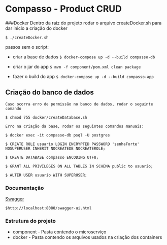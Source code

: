 # Compasso - Product CRUD

###Docker
Dentro da raiz do projeto rodar o arquivo createDocker.sh para dar inicio a criação do docker

`$ ./createDocker.sh`

passos sem o script:

- criar a base de dados
`$ docker-compose up -d --build compasso-db`

- criar o jar do app
`$ mvn -f component/pom.xml clean package`

- fazer o build do app
`$ docker-compose up -d --build compasso-app`

## Criação do banco de dados
    Caso ocorra erro de permissão no banco de dados, rodar o seguinte comando

 `$ chmod 755 docker/createDatabase.sh`   

    Erro na criação da base, rodar os seguintes comandos manuais:

`$ docker exec -it compasso-db psql -U postgres`

`$ CREATE ROLE usuario LOGIN ENCRYPTED PASSWORD 'senhaForte' NOSUPERUSER INHERIT NOCREATEDB NOCREATEROLE;`

`$ CREATE DATABASE compasso ENCODING UTF8;`

`$ GRANT ALL PRIVILEGES ON ALL TABLES IN SCHEMA public to usuario;`

`$ ALTER USER usuario WITH SUPERUSER;`
    

### Documentação
[Swagger](http://localhost:9999/swagger-ui.html#/)

`$http://localhost:8080/swagger-ui.html`

### Estrutura do projeto
 * component - Pasta contendo o microserviço
 * docker - Pasta contendo os arquivos usados na criação dos containers
 